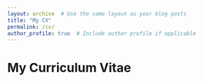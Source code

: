 ```yaml
---
layout: archive  # Use the same layout as your blog posts
title: "My CV"
permalink: /cv/
author_profile: true  # Include author profile if applicable
---
```


# My Curriculum Vitae

<div id="pdf-viewer" style="width: 100%; height: 800px; margin: 20px 0;"></div>

<script>
    const url = 'https://ryan-a-anderson.github.io/files/Ryan_Anderson_CV_092024.pdf'; // Update with your PDF URL

    const pdfjsLib = window['pdfjs-dist/build/pdf'];
    pdfjsLib.GlobalWorkerOptions.workerSrc = 'https://cdnjs.cloudflare.com/ajax/libs/pdf.js/2.10.377/pdf.worker.min.js';

    const loadingTask = pdfjsLib.getDocument(url);
    loadingTask.promise.then(pdf => {
        console.log('PDF loaded');

        // Fetch the first page
        const pageNumber = 1;
        pdf.getPage(pageNumber).then(page => {
            console.log('Page loaded');

            const scale = 1.5;
            const viewport = page.getViewport({ scale: scale });

            // Prepare canvas using PDF page dimensions
            const canvas = document.createElement('canvas');
            const context = canvas.getContext('2d');
            canvas.height = viewport.height;
            canvas.width = viewport.width;

            // Append the canvas to the div
            document.getElementById('pdf-viewer').appendChild(canvas);

            // Render PDF page into canvas context
            const renderContext = {
                canvasContext: context,
                viewport: viewport
            };
            page.render(renderContext).promise.then(() => {
                console.log('Page rendered');
            });
        });
    }, reason => {
        console.error(reason);
    });
</script>
